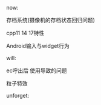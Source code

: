 now:

存档系统(摄像机的存档状态回归问题)

cpp11 14 17特性

Android输入与widget行为

will:

ec呼出后 使用导致的问题

粒子特效

unforget:

